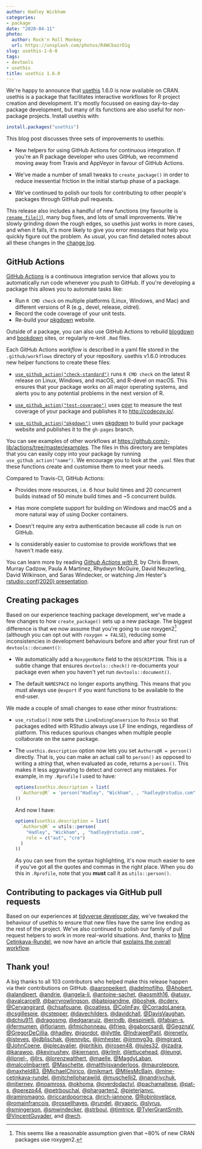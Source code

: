 ```yaml
---
author: Hadley Wickham
categories:
- package
date: "2020-04-11"
photo:
  author: Rock'n Roll Monkey
  url: https://unsplash.com/photos/R4WCbazrD1g
slug: usethis-1-6-0
tags:
- devtools
- usethis
title: usethis 1.6.0
---
```




We're happy to announce that [usethis](https://usethis.r-lib.org) 1.6.0 is now available on CRAN. usethis is a package that facilitates interactive workflows for R project creation and development. It's mostly focussed on easing day-to-day package development, but many of its functions are also useful for non-package projects. Install usethis with:


```r
install.packages("usethis")
```

This blog post discusses three sets of improvements to usethis:

* New helpers for using GitHub Actions for continuous integration. If you're an 
  R package developer who uses GitHub, we recommend moving away from Travis and
  AppVeyor in favour of GitHub Actions.
  
* We've made a number of small tweaks to `create_package()` in order to reduce
  inessential friction in the initial startup phase of a package.
  
* We've continued to polish our tools for contributing to other people's
  packages through GitHub pull requests.
  
This release also includes a handful of new functions (my favourite is [`rename_file()`](https://usethis.r-lib.org/reference/rename_files.html)), many bug fixes, and lots of small improvements. We're slowly grinding down the rough edges, so usethis just works in more cases, and when it fails, it's more likely to give you error messages that help you quickly figure out the problem. As usual, you can find detailed notes about all these changes in the [change log](https://usethis.r-lib.org/news/index.html).

## GitHub Actions

[GitHub Actions](https://github.com/features/actions) is a continuous integration service that allows you to automatically run code whenever you push to GitHub. If you're developing a package this allows you to automate tasks like:

* Run `R CMD check` on multiple platforms (Linux, Windows, and Mac) and
  different versions of R (e.g., devel, release, oldrel).
* Record the code coverage of your unit tests.
* Re-build your [pkgdown](https://pkgdown.r-lib.org/) website.

Outside of a package, you can also use GitHub Actions to rebuild [blogdown](https://github.com/r-lib/actions/blob/master/examples/blogdown.yaml) and [bookdown](https://github.com/r-lib/actions/blob/master/examples/bookdown.yaml) sites, or regularly re-knit `.Rmd` files. 

Each GitHub Actions *workflow* is described in a yaml file stored in the `.github/workflows` directory of your repository. usethis v1.6.0 introduces new helper functions to create these files:

* [`use_github_action("check-standard")`](https://github.com/r-lib/actions/blob/master/examples/check-standard.yaml) runs `R CMD check` on the latest
  R release on Linux, Windows, and macOS, and R-devel on macOS. This ensures
  that your package works on all major operating systems, and alerts you to
  any potential problems in the next version of R.

* [`use_github_action("test-coverage")`](https://github.com/r-lib/actions/blob/master/examples/test-coverage.yaml) 
  uses [covr](http://covr.r-lib.org/) to measure the test coverage of your package 
  and publishes it to <http://codecov.io/>.
  
* [`use_github_action("pkgdown")`](https://github.com/r-lib/actions/blob/master/examples/pkgdown.yaml)
  uses [pkgdown](https://pkgdown.r-lib.org/) to build your package website and 
  publishes it to the `gh-pages` branch.

You can see examples of other workflows at <https://github.com/r-lib/actions/tree/master/examples>. The files in this directory are templates that you can easily copy into your package by running `use_github_action("name")`. We encourage you to look at the `.yaml` files that these functions create and customise them to meet your needs.

Compared to Travis-CI, GitHub Actions:

* Provides more resources, i.e. 6 hour build times and 20 concurrent builds 
  instead of 50 minute build times and ~5 concurrent builds. 
  
* Has more complete support for building on Windows and macOS and a more 
  natural way of using Docker containers. 
  
* Doesn't require any extra authentication because all code is run on GitHub.

* Is considerably easier to customise to provide workflows that we haven't
  made easy.

You can learn more by reading [_Github Actions with R_](https://ropenscilabs.github.io/actions_sandbox/), by Chris Brown, Murray Cadzow, Paula A Martinez, Rhydwyn McGuire, David Neuzerling, David Wilkinson, and Saras Windecker, or watching Jim Hester's [rstudio::conf(2020) presentation](https://resources.rstudio.com/rstudio-conf-2020/azure-pipelines-and-github-actions-jim-hester).

## Creating packages

Based on our experience teaching package development, we've made a few changes to how `create_package()` sets up a new package. The biggest difference is that we now assume that you're going to use roxygen2[^footnote] (although you can opt out with `roxygen = FALSE`), reducing some inconsistencies in development behaviours before and after your first run of `devtools::document()`:

[^footnote]: This seems like a reasonable assumption given that ~80% of new CRAN packages use roxygen2.

*   We automatically add a `RoxygenNote` field to the `DESCRIPTION`. This is a 
    subtle change that ensures `devtools::check()` re-documents your package even
    when you haven't yet run `devtools::document()`.
    
*   The default `NAMESPACE` no longer exports anything. This means that you
    must always use `@export` if you want functions to be available to the 
    end-user.

We made a couple of small changes to ease other minor frustrations:

*   `use_rstudio()` now sets the `LineEndingConversion` to `Posix` so that
    packages edited with RStudio always use LF line endings, regardless of 
    platform. This reduces spurious changes when multiple people collaborate
    on the same package.
  
*   The `usethis.description` option now lets you set `Authors@R = person()` 
    directly. That is, you can make an actual call to `person()` as opposed
    to writing a *string* that, when evaluated as code, returns a `person()`.
    This makes it less aggravating to detect and correct any mistakes. For
    example, in my `.Rprofile` I used to have:
    
    
    ```r
    options(usethis.description = list(
      `Authors@R` = 'person("Hadley", "Wickham", , "hadley@rstudio.com", role = c("aut", "cre"))'
    ))
    ```
    
    And now I have:

    
    ```r
    options(usethis.description = list(
      `Authors@R` = utils::person(
        "Hadley", "Wickham", , "hadley@rstudio.com",
        role = c("aut", "cre")
      )
    ))
    ```
      
    As you can see from the syntax highlighting, it's now much easier to see if 
    you've got all the quotes and commas in the right place. When you do this in
    `.Rprofile`, note that you **must** call it as `utils::person()`.

## Contributing to packages via GitHub pull requests

Based on our experiences at [tidyverse developer day](https://www.tidyverse.org/blog/2019/11/tidyverse-dev-day-2020/), we've tweaked the behaviour of usethis to ensure that new files have the same line ending as the rest of the project. We've also continued to polish our family of pull request helpers to work in more real-world situations. And, thanks to [Mine Cetinkaya-Rundel](http://www2.stat.duke.edu/~mc301/), we now have an article that [explains the overall workflow](https://usethis.r-lib.org/articles/articles/pr-functions.html).

## Thank you!

A big thanks to all 103 contributors who helped make this release happen via their contributions on GitHub. [&#x0040;aaronpeikert](https://github.com/aaronpeikert), [&#x0040;adelmofilho](https://github.com/adelmofilho), [&#x0040;Ahobert](https://github.com/Ahobert), [&#x0040;alandipert](https://github.com/alandipert), [&#x0040;andrie](https://github.com/andrie), [&#x0040;angela-li](https://github.com/angela-li), [&#x0040;antoine-sachet](https://github.com/antoine-sachet), [&#x0040;aosmith16](https://github.com/aosmith16), [&#x0040;atusy](https://github.com/atusy), [&#x0040;avalcarcel9](https://github.com/avalcarcel9), [&#x0040;barryrowlingson](https://github.com/barryrowlingson), [&#x0040;batpigandme](https://github.com/batpigandme), [&#x0040;boshek](https://github.com/boshek), [&#x0040;cderv](https://github.com/cderv), [&#x0040;Cervangirard](https://github.com/Cervangirard), [&#x0040;chsafouane](https://github.com/chsafouane), [&#x0040;coatless](https://github.com/coatless), [&#x0040;ColinFay](https://github.com/ColinFay), [&#x0040;CorradoLanera](https://github.com/CorradoLanera), [&#x0040;csgillespie](https://github.com/csgillespie), [&#x0040;cstepper](https://github.com/cstepper), [&#x0040;davechilders](https://github.com/davechilders), [&#x0040;davidchall](https://github.com/davidchall), [&#x0040;DavisVaughan](https://github.com/DavisVaughan), [&#x0040;dchiu911](https://github.com/dchiu911), [&#x0040;dragosmg](https://github.com/dragosmg), [&#x0040;edgararuiz](https://github.com/edgararuiz), [&#x0040;erindb](https://github.com/erindb), [&#x0040;espinielli](https://github.com/espinielli), [&#x0040;fabian-s](https://github.com/fabian-s), [&#x0040;fermumen](https://github.com/fermumen), [&#x0040;florianm](https://github.com/florianm), [&#x0040;fmichonneau](https://github.com/fmichonneau), [&#x0040;friep](https://github.com/friep), [&#x0040;gaborcsardi](https://github.com/gaborcsardi), [&#x0040;GegznaV](https://github.com/GegznaV), [&#x0040;GregorDeCillia](https://github.com/GregorDeCillia), [&#x0040;hadley](https://github.com/hadley), [&#x0040;igordot](https://github.com/igordot), [&#x0040;ijlyttle](https://github.com/ijlyttle), [&#x0040;IndrajeetPatil](https://github.com/IndrajeetPatil), [&#x0040;irenetlv](https://github.com/irenetlv), [&#x0040;isteves](https://github.com/isteves), [&#x0040;jdblischak](https://github.com/jdblischak), [&#x0040;jennybc](https://github.com/jennybc), [&#x0040;jimhester](https://github.com/jimhester), [&#x0040;jimmyg3g](https://github.com/jimmyg3g), [&#x0040;jmgirard](https://github.com/jmgirard), [&#x0040;JohnCoene](https://github.com/JohnCoene), [&#x0040;jplecavalier](https://github.com/jplecavalier), [&#x0040;jpritikin](https://github.com/jpritikin), [&#x0040;jrosen48](https://github.com/jrosen48), [&#x0040;jules32](https://github.com/jules32), [&#x0040;jzadra](https://github.com/jzadra), [&#x0040;karawoo](https://github.com/karawoo), [&#x0040;kevinushey](https://github.com/kevinushey), [&#x0040;kiernann](https://github.com/kiernann), [&#x0040;krlmlr](https://github.com/krlmlr), [&#x0040;lettucehead](https://github.com/lettucehead), [&#x0040;leungi](https://github.com/leungi), [&#x0040;lionel-](https://github.com/lionel-), [&#x0040;llrs](https://github.com/llrs), [&#x0040;lorenzwalthert](https://github.com/lorenzwalthert), [&#x0040;maelle](https://github.com/maelle), [&#x0040;MagdyLaban](https://github.com/MagdyLaban), [&#x0040;malcolmbarrett](https://github.com/malcolmbarrett), [&#x0040;Maschette](https://github.com/Maschette), [&#x0040;matthijsvanderloos](https://github.com/matthijsvanderloos), [&#x0040;maurolepore](https://github.com/maurolepore), [&#x0040;maxheld83](https://github.com/maxheld83), [&#x0040;MichaelChirico](https://github.com/MichaelChirico), [&#x0040;mikmart](https://github.com/mikmart), [&#x0040;MilesMcBain](https://github.com/MilesMcBain), [&#x0040;mine-cetinkaya-rundel](https://github.com/mine-cetinkaya-rundel), [&#x0040;mitchelloharawild](https://github.com/mitchelloharawild), [&#x0040;muschellij2](https://github.com/muschellij2), [&#x0040;nandriychuk](https://github.com/nandriychuk), [&#x0040;njtierney](https://github.com/njtierney), [&#x0040;noamross](https://github.com/noamross), [&#x0040;okhoma](https://github.com/okhoma), [&#x0040;overdodactyl](https://github.com/overdodactyl), [&#x0040;pachamaltese](https://github.com/pachamaltese), [&#x0040;pat-s](https://github.com/pat-s), [&#x0040;perezp44](https://github.com/perezp44), [&#x0040;petrbouchal](https://github.com/petrbouchal), [&#x0040;phargarten2](https://github.com/phargarten2), [&#x0040;pieterjanvc](https://github.com/pieterjanvc), [&#x0040;ramiromagno](https://github.com/ramiromagno), [&#x0040;riccardoporreca](https://github.com/riccardoporreca), [&#x0040;rich-iannone](https://github.com/rich-iannone), [&#x0040;Robinlovelace](https://github.com/Robinlovelace), [&#x0040;romainfrancois](https://github.com/romainfrancois), [&#x0040;rossellhayes](https://github.com/rossellhayes), [&#x0040;rundel](https://github.com/rundel), [&#x0040;ryapric](https://github.com/ryapric), [&#x0040;slyrus](https://github.com/slyrus), [&#x0040;smingerson](https://github.com/smingerson), [&#x0040;smwindecker](https://github.com/smwindecker), [&#x0040;strboul](https://github.com/strboul), [&#x0040;timtrice](https://github.com/timtrice), [&#x0040;TylerGrantSmith](https://github.com/TylerGrantSmith), [&#x0040;VincentGuyader](https://github.com/VincentGuyader), and [&#x0040;wch](https://github.com/wch).
